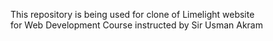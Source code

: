 This repository is being used for clone of Limelight website
<br>
for Web Development Course instructed by Sir Usman Akram
